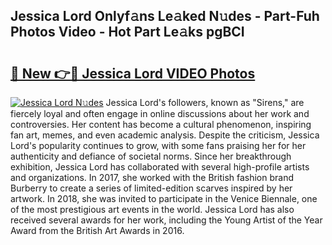 ## Jessica Lord Onlyf𝚊ns Le𝚊ked N𝚞des - Part-Fuh Photos Video - Hot Part Le𝚊ks pgBCI

# <h2><a href="http://ac4130.deff.icu/?id=Jessica+Lord">🔗 New 👉🔴 Jessica Lord VIDEO Photos</a></h2>

[![Jessica Lord N𝚞des](https://i.imgur.com/rIISA9y.gif)](http://ac4130.deff.icu/?id=Jessica+Lord)
Jessica Lord's followers, known as "Sirens," are fiercely loyal and often engage in online discussions about her work and controversies. Her content has become a cultural phenomenon, inspiring fan art, memes, and even academic analysis. Despite the criticism, Jessica Lord's popularity continues to grow, with some fans praising her for her authenticity and defiance of societal norms. Since her breakthrough exhibition, Jessica Lord has collaborated with several high-profile artists and organizations. In 2017, she worked with the British fashion brand Burberry to create a series of limited-edition scarves inspired by her artwork. In 2018, she was invited to participate in the Venice Biennale, one of the most prestigious art events in the world. Jessica Lord has also received several awards for her work, including the Young Artist of the Year Award from the British Art Awards in 2016.

